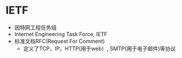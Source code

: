 # IETF

- 因特网工程任务组
- Internet Engineering Task Force, IETF
- 标准文档RFC(Request For Comment)
  - 定义了TCP，IP，HTTP(用于web）, SMTP(用于电子邮件)等协议